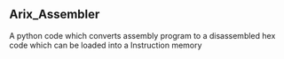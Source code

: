 ## Arix_Assembler
A python code which converts assembly program to a disassembled hex code which can be loaded into a Instruction memory
